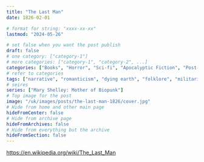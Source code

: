 ```yaml
---
title: "The Last Man"
date: 1826-02-01

# format for string: "xxxx-xx-xx"
lastmod: "2024-05-26"

# set false when you want the post publish
draft: false
# one category: ["category-1"]
# more categories: ["category-1", "category-2", ...]
categories: ["Books", "Horror", "Sci-fi", "Apocalyptic Fiction", "Post-Apocalyptic Fiction", "Biopunk"]
# refer to categories
tags: ["narrative", "romanticism", "dying earth", "folklore", "militarism", "pandemic", "mary shelley"]
# seires
series: ["Mary Shelley: Mother of Biopunk"]
# Top image for the post
image: "/uk/images/posts/the-last-man-1826/cover.jpg"
# Hide from home and other main page
hideFromCenter: false
# Hide from archive page
hideFromArchives: false
# Hide from everything but the archive
hideFromSection: false
---
```

https://en.wikipedia.org/wiki/The_Last_Man
<!--more-->